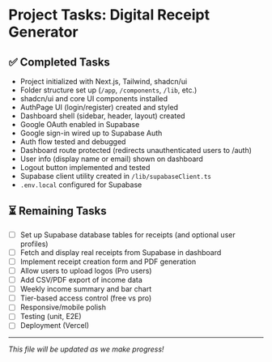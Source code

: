 # Project Tasks: Digital Receipt Generator

## ✅ Completed Tasks
- Project initialized with Next.js, Tailwind, shadcn/ui
- Folder structure set up (`/app`, `/components`, `/lib`, etc.)
- shadcn/ui and core UI components installed
- AuthPage UI (login/register) created and styled
- Dashboard shell (sidebar, header, layout) created
- Google OAuth enabled in Supabase
- Google sign-in wired up to Supabase Auth
- Auth flow tested and debugged
- Dashboard route protected (redirects unauthenticated users to /auth)
- User info (display name or email) shown on dashboard
- Logout button implemented and tested
- Supabase client utility created in `/lib/supabaseClient.ts`
- `.env.local` configured for Supabase

## ⏳ Remaining Tasks
- [ ] Set up Supabase database tables for receipts (and optional user profiles)
- [ ] Fetch and display real receipts from Supabase in dashboard
- [ ] Implement receipt creation form and PDF generation
- [ ] Allow users to upload logos (Pro users)
- [ ] Add CSV/PDF export of income data
- [ ] Weekly income summary and bar chart
- [ ] Tier-based access control (free vs pro)
- [ ] Responsive/mobile polish
- [ ] Testing (unit, E2E)
- [ ] Deployment (Vercel)

---

*This file will be updated as we make progress!* 